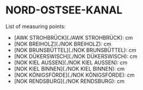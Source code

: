 # NORD-OSTSEE-KANAL

List of measuring points:

* [AWK STROHBRÜCK](./AWK STROHBRÜCK): <Value topic="rivers/pegel-online/NOK/AWK-STROHBRUECK/measurementValue"/> cm
* [NOK BREIHOLZ](./NOK BREIHOLZ): <Value topic="rivers/pegel-online/NOK/NOK-BREIHOLZ/measurementValue"/> cm
* [NOK BRUNSBÜTTEL](./NOK BRUNSBÜTTEL): <Value topic="rivers/pegel-online/NOK/NOK-BRUNSBUETTEL/measurementValue"/> cm
* [NOK DÜKERSWISCH](./NOK DÜKERSWISCH): <Value topic="rivers/pegel-online/NOK/NOK-DUEKERSWISCH/measurementValue"/> cm
* [NOK KIEL AUSSEN](./NOK KIEL AUSSEN): <Value topic="rivers/pegel-online/NOK/NOK-KIEL-AUSSEN/measurementValue"/> cm
* [NOK KIEL BINNEN](./NOK KIEL BINNEN): <Value topic="rivers/pegel-online/NOK/NOK-KIEL-BINNEN/measurementValue"/> cm
* [NOK KÖNIGSFÖRDE](./NOK KÖNIGSFÖRDE): <Value topic="rivers/pegel-online/NOK/NOK-KOENIGSFOERDE/measurementValue"/> cm
* [NOK RENDSBURG](./NOK RENDSBURG): <Value topic="rivers/pegel-online/NOK/NOK-RENDSBURG/measurementValue"/> cm

